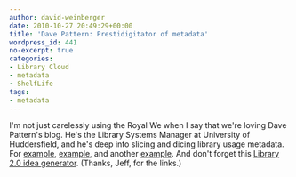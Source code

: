 ```yaml
---
author: david-weinberger
date: 2010-10-27 20:49:29+00:00
title: 'Dave Pattern: Prestidigitator of metadata'
wordpress_id: 441
no-excerpt: true
categories:
- Library Cloud
- metadata
- ShelfLife
tags:
- metadata
---
```


I'm not just carelessly using the Royal We when I say that we're loving Dave Pattern's blog. He's the Library Systems Manager at University of Huddersfield, and he's deep into slicing and dicing library usage metadata. For [example](http://www.daveyp.com/blog/archives/1370), [example](http://www.daveyp.com/blog/archives/1385), and another [example](http://www.daveyp.com/blog/archives/1432). And don't forget this [Library 2.0 idea generator](http://www.daveyp.com/blog/archives/106). (Thanks, Jeff, for the links.)
